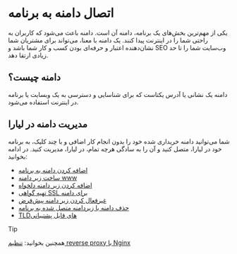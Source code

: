 # اتصال دامنه به برنامه
یکی از مهم‌ترین بخش‌های یک برنامه، دامنه آن است. دامنه باعث می‌شود که کاربران به راحتی شما را در اینترنت پیدا کنند. 
یک دامنه با معنا، می‌تواند برای مشتریان شما نشان‌دهنده اعتبار و حرفه‌ای بودن کسب و کار شما باشد و SEO وب‌سایت شما را تا حد زیادی ارتقا دهد.

## دامنه چیست؟
دامنه یک نشانی یا آدرس یکتاست که برای شناسایی و دسترسی به یک وبسایت یا برنامه در اینترنت استفاده می‌شود.

## مدیریت دامنه در لیارا
شما می‌توانید دامنه خریداری شده خود را بدون انجام کار اضافی و با چند کلیک، به برنامه خود در لیارا، متصل کنید و آن را به سادگی هرچه تمام، در لیارا، مدیریت کنید. در ادامه بخوانید:

- [اضافه کردن دامنه به برنامه](./add-domain.md)
- [ساخت زیر دامنه www](./add-www-subdomain.md)
- [اضافه کردن زیر دامنه دلخواه](./add-subdomains.md)
- [تهیه گواهی SSL برای دامنه](./enable-ssl.md)
- [غیرفعال کردن زیر دامنه پیش‌فرض](./default-subdomain.md)
- [حذف دامنه یا زیردامنه متصل شده به برنامه](./delete-domain)
- [TLDهای قابل پشتیبانی](./supported-tlds.md)


> [!TIP]
> همچنین بخوانید: [تنظیم reverse proxy با Nginx]()






